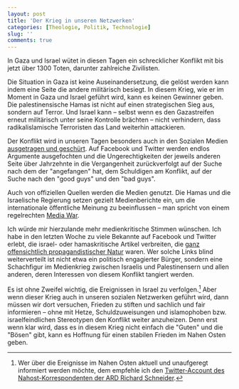 ```yaml
---
layout: post
title: 'Der Krieg in unseren Netzwerken'
categories: [Theologie, Politik, Technologie]
slug: ''
comments: true
---
```


In Gaza und Israel wütet in diesen Tagen ein schrecklicher Konflikt mit bis jetzt über 1300 Toten, darunter zahlreiche Zivilisten. 

Die Situation in Gaza ist keine Auseinandersetzung, die gelöst werden kann indem eine Seite die andere militärisch besiegt. In diesem Krieg, wie er im Moment in Gaza und Israel geführt wird, kann es keinen Gewinner geben. Die palestinensische Hamas ist nicht auf einen strategischen Sieg aus, sondern auf Terror. Und Israel kann – selbst wenn es den Gazastreifen erneut militärisch unter seine Kontrolle brächten – nicht verhindern, dass radikalislamische Terroristen das Land weiterhin attackieren.

Der Konflikt wird in unseren Tagen besonders auch in den Sozialen Medien [ausgetragen und geschürt](http://www.huffingtonpost.com/sanjay-sanghoee/how-social-media-is-fueli_b_5627901.html). Auf Facebook und Twitter werden endlos Argumente ausgefochten und die Ungerechtigkeiten der jeweils anderen Seite über Jahrzehnte in die Vergangenheit zurückverfolgt auf der Suche nach dem der "angefangen" hat, dem Schuldigen am Konflikt, auf der Suche nach den "good guys" und den "bad guys".

Auch von offiziellen Quellen werden die Medien genutzt. Die Hamas und die Israelische Regierung setzen gezielt Medienberichte ein, um die internationale öffentliche Meinung zu beeinflussen – man spricht von einem regelrechten [Media War](http://www.arabmediasociety.com/articles/downloads/20090121104211_AMS7_Will_Ward.pdf).

Ich würde mir hierzulande mehr medienkritische Stimmen wünschen. Ich habe in den letzten Woche zu viele Bekannte auf Facebook und Twitter erlebt, die israel- oder hamaskritische Artikel verbreiten, die [ganz offensichtlich propagandistischer Natur](http://www.sueddeutsche.de/kultur/propaganda-im-krieg-glauben-sie-das-1.2066809) waren. Wer solche Links blind weiterverteilt ist nicht etwa ein politisch engagierter Bürger, sondern eine Schachfigur im Medienkrieg zwischen Israelis und Palestinensern und allen anderen, deren Interessen von diesem Konflikt tangiert werden.

Es ist ohne Zweifel wichtig, die Ereignissen in Israel zu verfolgen.[^news] Aber wenn dieser Krieg auch in unseren sozialen Netzwerken geführt wird, dann müssen wir dort versuchen, Frieden zu stiften und sachlich und fair informieren – ohne mit Hetze, Schuldzuweisungen und islamophoben bzw. israelfeindlichen Stereotypen den Konflikt weiter anzuheizen. Denn erst wenn klar wird, dass es in diesem Krieg nicht einfach die "Guten" und die "Bösen" gibt, kann es Hoffnung für einen stabilen Frieden im Nahen Osten geben. 

[^news]: Wer über die Ereignisse im Nahen Osten aktuell und unaufgeregt informiert werden möchte, dem empfehle ich den [Twitter-Account des Nahost-Korrespondenten der ARD Richard Schneider](https://twitter.com/rc_schneider).
